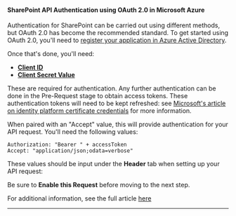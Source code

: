 #### SharePoint API Authentication using OAuth 2.0 in Microsoft Azure

Authentication for SharePoint can be carried out using different methods, but OAuth 2.0 has become the recommended standard. To get started using OAuth 2.0, you'll need to [register your application in Azure Active Directory](https://learn.microsoft.com/en-us/azure/healthcare-apis/register-application).

Once that's done, you'll need:

  * [**Client ID**](https://learn.microsoft.com/en-us/azure/healthcare-apis/register-application#application-id-client-id)
  * [**Client Secret Value**](https://learn.microsoft.com/en-us/azure/healthcare-apis/register-application#certificates--secrets)



These are required for authentication. Any further authentication can be done in the Pre-Request stage to obtain access tokens. These authentication tokens will need to be kept refreshed: see [Microsoft's article on identity platform certificate credentials](https://learn.microsoft.com/en-us/entra/identity-platform/certificate-credentials) for more information.

When paired with an "Accept" value, this will provide authentication for your API request. You'll need the following values:
    
    
    Authorization: "Bearer " + accessToken  
    Accept: "application/json;odata=verbose"

These values should be input under the **Header** tab when setting up your API request:



Be sure to **Enable this Request** before moving to the next step.

For additional information, see the full article [here](https://support.optisigns.com/hc/en-us/articles/35337746613139)

---
